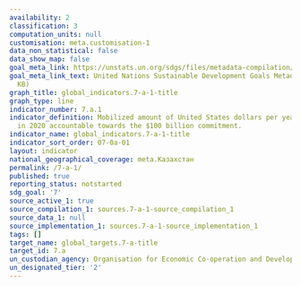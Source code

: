 ```yaml
---
availability: 2
classification: 3
computation_units: null
customisation: meta.customisation-1
data_non_statistical: false
data_show_map: false
goal_meta_link: https://unstats.un.org/sdgs/files/metadata-compilation/Metadata-Goal-7.pdf
goal_meta_link_text: United Nations Sustainable Development Goals Metadata (PDF 111
  KB)
graph_title: global_indicators.7-a-1-title
graph_type: line
indicator_number: 7.a.1
indicator_definition: Mobilized amount of United States dollars per year starting
  in 2020 accountable towards the $100 billion commitment.
indicator_name: global_indicators.7-a-1-title
indicator_sort_order: 07-0a-01
layout: indicator
national_geographical_coverage: meta.Казахстан
permalink: /7-a-1/
published: true
reporting_status: notstarted
sdg_goal: '7'
source_active_1: true
source_compilation_1: sources.7-a-1-source_compilation_1
source_data_1: null
source_implementation_1: sources.7-a-1-source_implementation_1
tags: []
target_name: global_targets.7-a-title
target_id: 7.a
un_custodian_agency: Organisation for Economic Co-operation and Development (OECD)
un_designated_tier: '2'
---
```

